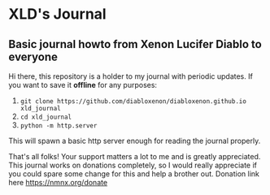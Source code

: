 # XLD's Journal

## Basic journal howto from Xenon Lucifer Diablo to everyone

Hi there, this repository is a holder to my journal with periodic updates.
If you want to save it **offline** for any purposes:

1. `git clone https://github.com/diabloxenon/diabloxenon.github.io xld_journal`
2. `cd xld_journal`
3. `python -m http.server`

This will spawn a basic http server enough for reading the journal properly.

That's all folks! Your support matters a lot to me and is greatly appreciated. This journal works on donations completely, so I would really appreciate if you could spare some change for this and help a brother out. Donation link here https://nmnx.org/donate